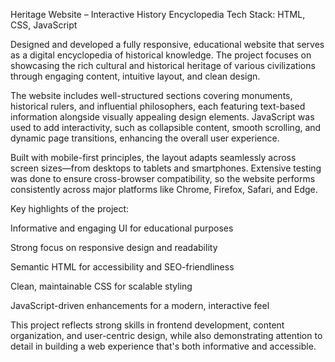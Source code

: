 Heritage Website – Interactive History Encyclopedia
Tech Stack: HTML, CSS, JavaScript

Designed and developed a fully responsive, educational website that serves as a digital encyclopedia of historical knowledge. The project focuses on showcasing the rich cultural and historical heritage of various civilizations through engaging content, intuitive layout, and clean design.

The website includes well-structured sections covering monuments, historical rulers, and influential philosophers, each featuring text-based information alongside visually appealing design elements. JavaScript was used to add interactivity, such as collapsible content, smooth scrolling, and dynamic page transitions, enhancing the overall user experience.

Built with mobile-first principles, the layout adapts seamlessly across screen sizes—from desktops to tablets and smartphones. Extensive testing was done to ensure cross-browser compatibility, so the website performs consistently across major platforms like Chrome, Firefox, Safari, and Edge.

Key highlights of the project:

Informative and engaging UI for educational purposes

Strong focus on responsive design and readability

Semantic HTML for accessibility and SEO-friendliness

Clean, maintainable CSS for scalable styling

JavaScript-driven enhancements for a modern, interactive feel

This project reflects strong skills in frontend development, content organization, and user-centric design, while also demonstrating attention to detail in building a web experience that's both informative and accessible.
